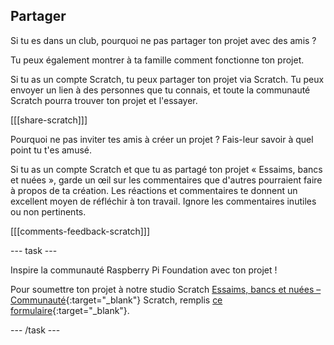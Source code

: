 ## Partager

Si tu es dans un club, pourquoi ne pas partager ton projet avec des amis ?

Tu peux également montrer à ta famille comment fonctionne ton projet.

Si tu as un compte Scratch, tu peux partager ton projet via Scratch. Tu peux envoyer un lien à des personnes que tu connais, et toute la communauté Scratch pourra trouver ton projet et l'essayer.

[[[share-scratch]]]

Pourquoi ne pas inviter tes amis à créer un projet ? Fais-leur savoir à quel point tu t'es amusé.

Si tu as un compte Scratch et que tu as partagé ton projet « Essaims, bancs et nuées », garde un œil sur les commentaires que d'autres pourraient faire à propos de ta création. Les réactions et commentaires te donnent un excellent moyen de réfléchir à ton travail. Ignore les commentaires inutiles ou non pertinents.

[[[comments-feedback-scratch]]]

--- task ---

Inspire la communauté Raspberry Pi Foundation avec ton projet !

Pour soumettre ton projet à notre studio Scratch [Essaims, bancs et nuées – Communauté](https://scratch.mit.edu/studios/30122177){:target="_blank"} Scratch, remplis [ce formulaire](https://form.raspberrypi.org/f/community-project-submissions){:target="_blank"}.

--- /task ---

